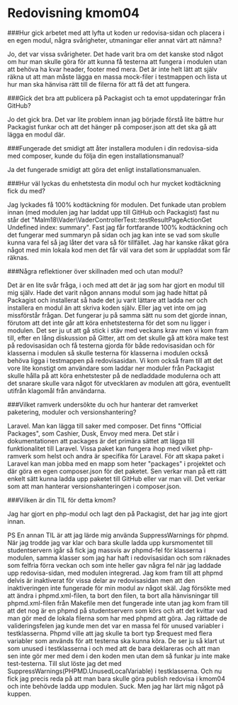 ---
---
Redovisning kmom04
=========================





###Hur gick arbetet med att lyfta ut koden ur redovisa-sidan och placera i en egen modul, några svårigheter, utmaningar eller annat värt att nämna?

Jo, det var vissa svårigheter. Det hade varit bra om det kanske stod något om hur man skulle göra för att kunna få testerna att fungera i modulen utan att behöva ha kvar header, footer med mera. Det är inte helt lätt att själv räkna ut att man måste lägga en massa mock-filer i testmappen och lista ut hur man ska hänvisa rätt till de filerna för att få det att fungera.

###Gick det bra att publicera på Packagist och ta emot uppdateringar från GitHub?

Jo det gick bra. Det var lite problem innan jag började förstå lite bättre hur Packagist funkar och att det hänger på composer.json att det ska gå att lägga en modul där.

###Fungerade det smidigt att åter installera modulen i din redovisa-sida med composer, kunde du följa din egen installationsmanual?

Ja det fungerade smidigt att göra det enligt installationsmanualen.

###Hur väl lyckas du enhetstesta din modul och hur mycket kodtäckning fick du med?

Jag lyckades få 100% kodtäckning för modulen. Det funkade utan problem innan (med modulen jag har laddat upp till GitHub och Packagist) fast nu står det "Malm18\Vader\VaderControllerTest::testResultPageActionGet Undefined index: summary". Fast jag får fortfarande 100% kodtäckning och det fungerar med summaryn på sidan och jag kan inte se vad som skulle kunna vara fel så jag låter det vara så för tillfället. Jag har kanske råkat göra något med min lokala kod men det får väl vara det som är uppladdat som får räknas.

###Några reflektioner över skillnaden med och utan modul?

Det är en lite svår fråga, i och med att det är jag som har gjort en modul till mig själv. Hade det varit någon annans modul som jag hade hittat på Packagist och installerat så hade det ju varit lättare att ladda ner och installera en modul än att skriva koden själv. Eller jag vet inte om jag missförstår frågan. Det fungerar ju på samma sätt nu som det gjorde innan, förutom att det inte går att köra enhetstesterna för det som nu ligger i modulen. Det ser ju ut att gå stick i stäv med veckans krav men vi kom fram till, efter en lång diskussion på Gitter, att om det skulle gå att köra make test på redovisasidan och få testerna gjorda för både redovisasidan och för klasserna i modulen så skulle testerna för klasserna i modulen också behöva ligga i testmappen på redovisasidan. Vi kom också fram till att det vore lite konstigt om användare som laddar ner moduler från Packagist skulle hålla på att köra enhetstester på de nedladdade modulerna och att det snarare skulle vara något för utvecklaren av modulen att göra, eventuellt utifrån klagomål från användarna.

###Vilket ramverk undersökte du och hur hanterar det ramverket paketering, moduler och versionshantering?

Laravel. Man kan lägga till saker med composer. Det finns "Official Packages", som Cashier, Dusk, Envoy med mera. Det står i dokumentationen att packages är det primära sättet att lägga till funktionalitet till Laravel. Vissa paket kan fungera ihop med vilket php-ramverk som helst och andra är specifika för Laravel. För att skapa paket i Laravel kan man jobba med en mapp som heter "packages" i projektet och där göra en egen composer.json för det paketet. Sen verkar man på ett rätt enkelt sätt kunna ladda upp paketet till GitHub eller var man vill. Det verkar som att man hanterar versionshanteringen i composer.json.

###Vilken är din TIL för detta kmom?

Jag har gjort en php-modul och lagt den på Packagist, det har jag inte gjort innan.

PS En annan TIL är att jag lärde mig använda SuppressWarnings för phpmd. När jag trodde jag var klar och bara skulle ladda upp kursmomentet till studentservern igår så fick jag massvis av phpmd-fel för klasserna i modulen, samma klasser som jag har haft i redovisasidan och som räknades som felfria förra veckan och som inte heller gav några fel när jag laddade upp redovisa-sidan, med modulen integrerad. Jag kom fram till att phpmd delvis är inaktiverat för vissa delar av redovisasidan men att den inaktiveringen inte fungerade för min modul av något skäl. Jag försökte med att ändra i phpmd.xml-filen, ta bort den filen, ta bort alla hänvisningar till phpmd.xml-filen från Makefile men det fungerade inte utan jag kom fram till att det nog är en phpmd på studentservern som körs och att det kvittar vad man gör med de lokala filerna som har med phpmd att göra. Jag rättade de valideringsfelen jag kunde men det var en massa fel för unused variabler i testklasserna. Phpmd ville att jag skulle ta bort typ $request med flera variabler som används för att testerna ska kunna köra. De ser ju så klart ut som unused i testklasserna i och med att de bara deklareras och att man sen inte gör mer med dem i den koden men utan dem så funkar ju inte make test-testerna. Till slut löste jag det med SuppressWarnings(PHPMD.UnusedLocalVariable) i testklasserna. Och nu fick jag precis reda på att man bara skulle göra publish redovisa i kmom04 och inte behövde ladda upp modulen. Suck. Men jag har lärt mig något på kuppen.
